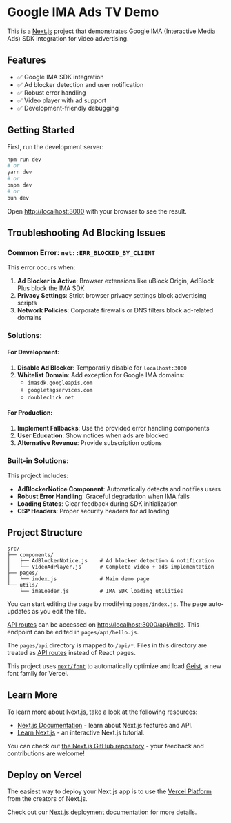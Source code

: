 # Google IMA Ads TV Demo

This is a [Next.js](https://nextjs.org) project that demonstrates Google IMA (Interactive Media Ads) SDK integration for video advertising.

## Features

- ✅ Google IMA SDK integration
- ✅ Ad blocker detection and user notification
- ✅ Robust error handling
- ✅ Video player with ad support
- ✅ Development-friendly debugging

## Getting Started

First, run the development server:

```bash
npm run dev
# or
yarn dev
# or
pnpm dev
# or
bun dev
```

Open [http://localhost:3000](http://localhost:3000) with your browser to see the result.

## Troubleshooting Ad Blocking Issues

### Common Error: `net::ERR_BLOCKED_BY_CLIENT`

This error occurs when:
1. **Ad Blocker is Active**: Browser extensions like uBlock Origin, AdBlock Plus block the IMA SDK
2. **Privacy Settings**: Strict browser privacy settings block advertising scripts
3. **Network Policies**: Corporate firewalls or DNS filters block ad-related domains

### Solutions:

#### For Development:
1. **Disable Ad Blocker**: Temporarily disable for `localhost:3000`
2. **Whitelist Domain**: Add exception for Google IMA domains:
   - `imasdk.googleapis.com`
   - `googletagservices.com`
   - `doubleclick.net`

#### For Production:
1. **Implement Fallbacks**: Use the provided error handling components
2. **User Education**: Show notices when ads are blocked
3. **Alternative Revenue**: Provide subscription options

### Built-in Solutions:

This project includes:
- **AdBlockerNotice Component**: Automatically detects and notifies users
- **Robust Error Handling**: Graceful degradation when IMA fails
- **Loading States**: Clear feedback during SDK initialization
- **CSP Headers**: Proper security headers for ad loading

## Project Structure

```
src/
├── components/
│   ├── AdBlockerNotice.js    # Ad blocker detection & notification
│   └── VideoAdPlayer.js      # Complete video + ads implementation
├── pages/
│   └── index.js              # Main demo page
└── utils/
    └── imaLoader.js          # IMA SDK loading utilities
```

You can start editing the page by modifying `pages/index.js`. The page auto-updates as you edit the file.

[API routes](https://nextjs.org/docs/pages/building-your-application/routing/api-routes) can be accessed on [http://localhost:3000/api/hello](http://localhost:3000/api/hello). This endpoint can be edited in `pages/api/hello.js`.

The `pages/api` directory is mapped to `/api/*`. Files in this directory are treated as [API routes](https://nextjs.org/docs/pages/building-your-application/routing/api-routes) instead of React pages.

This project uses [`next/font`](https://nextjs.org/docs/pages/building-your-application/optimizing/fonts) to automatically optimize and load [Geist](https://vercel.com/font), a new font family for Vercel.

## Learn More

To learn more about Next.js, take a look at the following resources:

- [Next.js Documentation](https://nextjs.org/docs) - learn about Next.js features and API.
- [Learn Next.js](https://nextjs.org/learn-pages-router) - an interactive Next.js tutorial.

You can check out [the Next.js GitHub repository](https://github.com/vercel/next.js) - your feedback and contributions are welcome!

## Deploy on Vercel

The easiest way to deploy your Next.js app is to use the [Vercel Platform](https://vercel.com/new?utm_medium=default-template&filter=next.js&utm_source=create-next-app&utm_campaign=create-next-app-readme) from the creators of Next.js.

Check out our [Next.js deployment documentation](https://nextjs.org/docs/pages/building-your-application/deploying) for more details.
